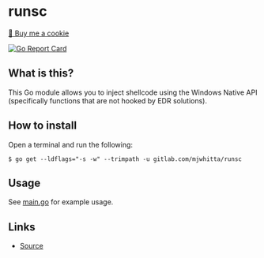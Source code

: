 # runsc

<a href="https://www.buymeacoffee.com/mjwhitta">🍪 Buy me a cookie</a>

[![Go Report Card](https://goreportcard.com/badge/gitlab.com/mjwhitta/runsc)](https://goreportcard.com/report/gitlab.com/mjwhitta/runsc)

## What is this?

This Go module allows you to inject shellcode using the Windows Native
API (specifically functions that are not hooked by EDR solutions).

## How to install

Open a terminal and run the following:

```
$ go get --ldflags="-s -w" --trimpath -u gitlab.com/mjwhitta/runsc
```

## Usage

See [main.go](cmd/runsc/main.go) for example usage.

## Links

- [Source](https://gitlab.com/mjwhitta/runsc)
